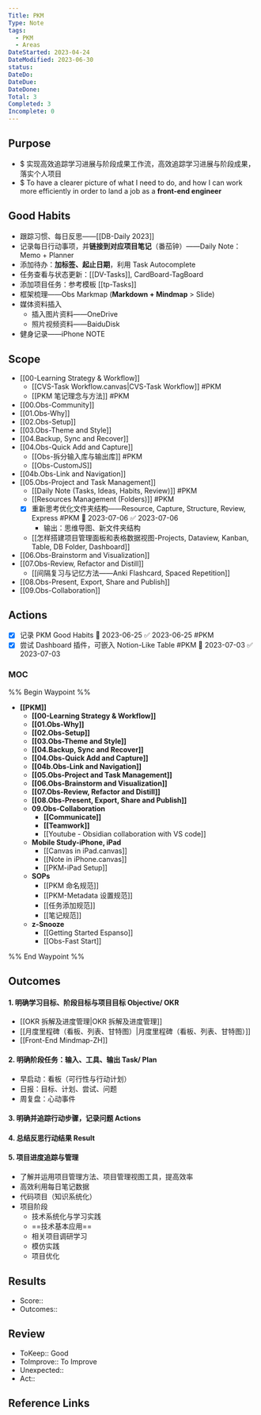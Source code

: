 ```yaml
---
Title: PKM
Type: Note
tags:
  - PKM
  - Areas
DateStarted: 2023-04-24
DateModified: 2023-06-30
status:
DateDo:
DateDue: 
DateDone:
Total: 3
Completed: 3
Incomplete: 0
---
```

## Purpose
- $ 实现高效追踪学习进展与阶段成果工作流，高效追踪学习进展与阶段成果，落实个人项目
- $ To have a clearer picture of what I need to do, and how I can work more efficiently in order to land a job as a **front-end engineer**
## Good Habits
- 跟踪习惯、每日反思——[[DB-Daily 2023]] 
- 记录每日行动事项，并**链接到对应项目笔记**（番茄钟）——Daily Note：Memo + Planner 
- 添加待办：**加标签、起止日期**，利用 Task Autocomplete 
- 任务查看与状态更新：[[DV-Tasks]], CardBoard-TagBoard
- 添加项目任务：参考模板 [[tp-Tasks]]
- 框架梳理——Obs Markmap (**Markdown + Mindmap** > Slide)
- 媒体资料插入
	- 插入图片资料——OneDrive
	- 照片视频资料——BaiduDisk
- 健身记录——iPhone NOTE
## Scope
- [[00-Learning Strategy & Workflow]]
	- [[CVS-Task Workflow.canvas|CVS-Task Workflow]]  #PKM 
	- [[PKM 笔记理念与方法]]  #PKM 
- [[00.Obs-Community]]
- [[01.Obs-Why]]
- [[02.Obs-Setup]]
- [[03.Obs-Theme and Style]]
- [[04.Backup, Sync and Recover]]
- [[04.Obs-Quick Add and Capture]]
	- [[Obs-拆分输入库与输出库]]   #PKM 
	- [[Obs-CustomJS]] 
- [[04b.Obs-Link and Navigation]]
- [[05.Obs-Project and Task Management]]
	- [[Daily Note (Tasks, Ideas, Habits, Review)]]  #PKM 
	- [[Resources Management (Folders)]]  #PKM 
	- [x] 重新思考优化文件夹结构——Resource, Capture, Structure, Review, Express #PKM 🛫 2023-07-06 ✅ 2023-07-06
		- 输出：思维导图、新文件夹结构
	- [[怎样搭建项目管理面板和表格数据视图-Projects, Dataview, Kanban, Table, DB Folder, Dashboard]]
- [[06.Obs-Brainstorm and Visualization]]
- [[07.Obs-Review, Refactor and Distill]]
	- [[间隔复习与记忆方法——Anki Flashcard, Spaced Repetition]]  
- [[08.Obs-Present, Export, Share and Publish]]
- [[09.Obs-Collaboration]]
## Actions
- [x] 记录 PKM Good Habits 🛫 2023-06-25 ✅ 2023-06-25 #PKM
- [x] 尝试 Dashboard 插件，可嵌入 Notion-Like Table #PKM 🛫 2023-07-03 ✅ 2023-07-03
### MOC
%% Begin Waypoint %%
- **[[PKM]]**
	- **[[00-Learning Strategy & Workflow]]**
	- **[[01.Obs-Why]]**
	- **[[02.Obs-Setup]]**
	- **[[03.Obs-Theme and Style]]**
	- **[[04.Backup, Sync and Recover]]**
	- **[[04.Obs-Quick Add and Capture]]**
	- **[[04b.Obs-Link and Navigation]]**
	- **[[05.Obs-Project and Task Management]]**
	- **[[06.Obs-Brainstorm and Visualization]]**
	- **[[07.Obs-Review, Refactor and Distill]]**
	- **[[08.Obs-Present, Export, Share and Publish]]**
	- **09.Obs-Collaboration**
		- **[[Communicate]]**
		- **[[Teamwork]]**
		- [[Youtube - Obsidian collaboration with VS code]]
	- **Mobile Study-iPhone, iPad**
		- [[Canvas in iPad.canvas]]
		- [[Note in iPhone.canvas]]
		- [[PKM-iPad Setup]]
	- **SOPs**
		- [[PKM 命名规范]]
		- [[PKM-Metadata 设置规范]]
		- [[任务添加规范]]
		- [[笔记规范]]
	- **z-Snooze**
		- [[Getting Started  Espanso]]
		- [[Obs-Fast Start]]

%% End Waypoint %%
## Outcomes
#### 1. 明确学习目标、阶段目标与项目目标 Objective/ OKR
- [[OKR 拆解及进度管理|OKR 拆解及进度管理]] 
- [[月度里程碑（看板、列表、甘特图）|月度里程碑（看板、列表、甘特图）]]  
- [[Front-End Mindmap-ZH]]
#### 2. 明确阶段任务：输入、工具、输出 Task/ Plan
- 早启动：看板（可行性与行动计划）
- 日报：目标、计划、尝试、问题
- 周复盘：心动事件
#### 3. 明确并追踪行动步骤，记录问题 Actions
#### 4. 总结反思行动结果 Result
#### 5. 项目进度追踪与管理
- 了解并运用项目管理方法、项目管理视图工具，提高效率
- 高效利用每日笔记数据
- 代码项目（知识系统化）
- 项目阶段
    - 技术系统化与学习实践
    - ==技术基本应用==
    - 相关项目调研学习
    - 模仿实践
    - 项目优化
## Results 
- Score::
- Outcomes:: 
## Review
- ToKeep::  Good  
- ToImprove:: To Improve
- Unexpected::  
- Act::
## Reference Links


